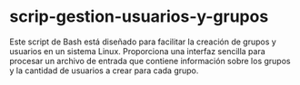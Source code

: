 # scrip-gestion-usuarios-y-grupos
Este script de Bash está diseñado para facilitar la creación de grupos y usuarios en un sistema
Linux. Proporciona una interfaz sencilla para procesar un archivo de entrada que contiene
información sobre los grupos y la cantidad de usuarios a crear para cada grupo.
